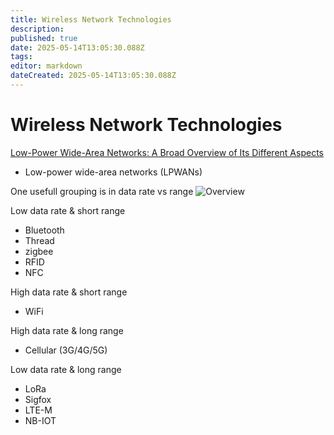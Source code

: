 ```yaml
---
title: Wireless Network Technologies
description: 
published: true
date: 2025-05-14T13:05:30.088Z
tags: 
editor: markdown
dateCreated: 2025-05-14T13:05:30.088Z
---
```


# Wireless Network Technologies



[Low-Power Wide-Area Networks: A Broad Overview of Its Different Aspects](https://ieeexplore.ieee.org/abstract/document/9848798)
* Low-power wide-area networks (LPWANs)


One usefull grouping is in data rate vs range
![Overview](https://ieeexplore.ieee.org/mediastore/IEEE/content/media/6287639/9668973/9848798/cenke2-3196182-small.gif)

Low data rate & short range
* Bluetooth
* Thread
* zigbee
* RFID
* NFC

High data rate & short range
* WiFi

High data rate & long range
* Cellular (3G/4G/5G)

Low data rate & long range
* LoRa
* Sigfox
* LTE-M
* NB-IOT







